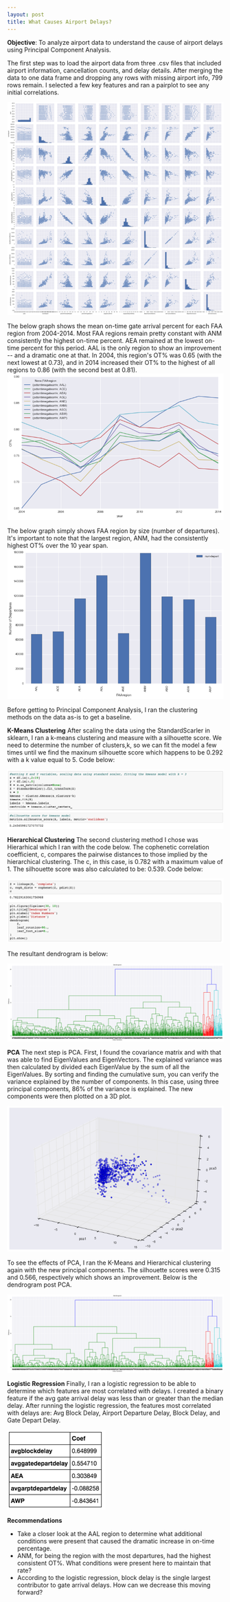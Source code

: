 ```yaml
---
layout: post
title: What Causes Airport Delays?
---
```


**Objective**: To analyze airport data to understand the cause of airport delays using Principal Component Analysis.

The first step was to load the airport data from three .csv files that included airport information, cancellation counts, and delay details.
After merging the data to one data frame and dropping any rows with missing airport info, 799 rows remain. I selected a few key features and
ran a pairplot to see any initial correlations.


![functions](/images/airport/pairplot.png)


The below graph shows the mean on-time gate arrival percent for each FAA region from 2004-2014. Most FAA regions remain pretty constant with ANM 
consistently the highest on-time percent. AEA remained at the lowest on-time percent for this period. AAL is the only region to show an 
improvement -- and a dramatic one at that. In 2004, this region's OT% was 0.65 (with the next lowest at 0.73), and in 2014 increased their OT% 
to the highest of all regions to 0.86 (with the second best at 0.81).
![functions](/images/airport/graph1.png)


The below graph simply shows FAA region by size (number of departures). It's important to note that the largest region, ANM, had the consistently 
highest OT% over the 10 year span.
![functions](/images/airport/graph2.png)


Before getting to Principal Component Analysis, I ran the clustering methods on the data as-is to get a baseline.

**K-Means Clustering**
After scaling the data using the StandardScarler in sklearn, I ran a k-means clustering and measure with a silhouette score. We need 
to determine the number of clusters,k, so we can fit the model a few times until we find the maxinum silhouette score which happens to be 0.292
with a k value equal to 5. Code below:

![functions](/images/airport/kmeans1.png)

**Hierarchical Clustering**
The second clustering method I chose was Hierarhical which I ran with the code below. The cophenetic correlation coefficient, c, compares the pairwise
distances to those implied by the hierarchical clustering. The c, in this case, is 0.782 with a maximum value of 1. The silhouette score was also calculated to 
be: 0.539. Code below:

![functions](/images/airport/hier.png)

The resultant dendrogram is below:

![functions](/images/airport/dendrogram1.png)

**PCA**
The next step is PCA. First, I found the covariance matrix and with that was able to find EigenValues and EigenVectors. The explained variance
was then calculated by divided each EigenValue by the sum of all the EigenValues. By sorting and finding the cumulative sum, you can verify the 
variance explained by the number of components. In this case, using three principal components, 86% of the variance is explained. The new components
were then plotted on a 3D plot.

![functions](/images/airport/3d.png)

To see the effects of PCA, I ran the K-Means and Hierarchical clustering again with the new principal components. 
The silhouette scores were 0.315 and 0.566, respectively which shows an improvement. Below is the dendrogram post PCA.

![functions](/images/airport/dendrogram2.png)

**Logistic Regression**
Finally, I ran a logistic regression to be able to determine which features are most correlated with delays. I created a binary feature if the avg gate arrival delay was 
less than or greater than the median delay. After running the logistic regression, the features most correlated with delays are: Avg Block Delay, Airport Departure Delay, Block Delay, and Gate Depart Delay.

![functions](/images/airport/logfeatures.png)

**Recommendations**
- Take a closer look at the AAL region to determine what additional conditions were present that caused the dramatic increase in on-time percentage.
- ANM, for being the region with the most departures, had the highest consistent OT%. What conditions were present here to maintain that rate?
- According to the logistic regression, block delay is the single largest contributor to gate arrival delays. How can we decrease this moving forward?




